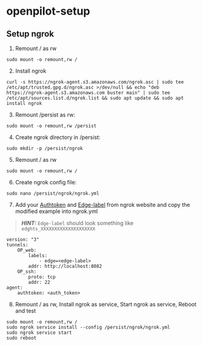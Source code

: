 # openpilot-setup

## Setup ngrok

1. Remount / as rw
```
sudo mount -o remount,rw /
```

2. Install ngrok
```
curl -s https://ngrok-agent.s3.amazonaws.com/ngrok.asc | sudo tee /etc/apt/trusted.gpg.d/ngrok.asc >/dev/null && echo "deb https://ngrok-agent.s3.amazonaws.com buster main" | sudo tee /etc/apt/sources.list.d/ngrok.list && sudo apt update && sudo apt install ngrok
```

3. Remount /persist as rw:
```
sudo mount -o remount,rw /persist
```

4. Create ngrok directory in /persist:
```
sudo mkdir -p /persist/ngrok
```

5. Remount / as rw
```
sudo mount -o remount,rw /
```

6. Create ngrok config file:
```
sudo nano /persist/ngrok/ngrok.yml
```

7. Add your [Authtoken](https://dashboard.ngrok.com/get-started/your-authtoken) and [Edge-label](https://dashboard.ngrok.com/edges) from ngrok website and copy the modified example into ngrok.yml

> **_HINT:_** `Edge-label` should look something like `edghts_XXXXXXXXXXXXXXXXXXXX`


```
version: "3"
tunnels:
    OP_web:
        labels:
            - edge=<edge-label>
        addr: http://localhost:8082
    OP_ssh:
        proto: tcp
        addr: 22
agent:
    authtoken: <auth_token>
```
8. Remount / as rw, Install ngrok as service, Start ngrok as service, Reboot and test
```
sudo mount -o remount,rw /
sudo ngrok service install --config /persist/ngrok/ngrok.yml
sudo ngrok service start
sudo reboot
```
